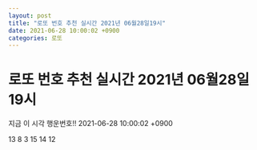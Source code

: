 ```yaml
---
layout: post
title: "로또 번호 추천 실시간 2021년 06월28일19시"
date: 2021-06-28 10:00:02 +0900
categories: 로또
---
```


# 로또 번호 추천 실시간 2021년 06월28일19시

지금 이 시각 행운번호!! 2021-06-28 10:00:02 +0900

 13  8  3  15  14  12 

